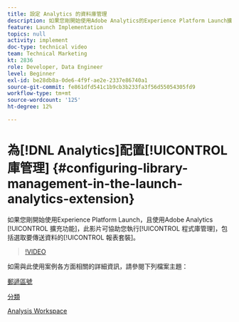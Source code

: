 ```yaml
---
title: 設定 Analytics 的資料庫管理
description: 如果您剛開始使用Adobe Analytics的Experience Platform Launch擴充功能，此影片可協助您處理設定的程式庫管理部分，包括選取您要將資料傳送至哪個報表套裝。
feature: Launch Implementation
topics: null
activity: implement
doc-type: technical video
team: Technical Marketing
kt: 2836
role: Developer, Data Engineer
level: Beginner
exl-id: be28db8a-0de6-4f9f-ae2e-2337e86740a1
source-git-commit: fe861dfd541c1b9cb3b233fa3f56d55054305fd9
workflow-type: tm+mt
source-wordcount: '125'
ht-degree: 12%

---
```


# 為[!DNL Analytics]配置[!UICONTROL 庫管理] {#configuring-library-management-in-the-launch-analytics-extension}

如果您剛開始使用Experience Platform Launch，且使用Adobe Analytics [!UICONTROL 擴充功能]，此影片可協助您執行[!UICONTROL 程式庫管理]，包括選取要傳送資料的[!UICONTROL 報表套裝]。

>[!VIDEO](https://video.tv.adobe.com/v/27092/?quality=12)

如需與此使用案例各方面相關的詳細資訊，請參閱下列檔案主題：

[郵遞區號](https://docs.adobe.com/help/en/analytics/components/variables/dimensions-reports/reports-zip.html)

[分類](https://experienceleague.adobe.com/docs/analytics/components/classifications/c-classifications.html?lang=zh-Hant)

[Analysis Workspace](https://experienceleague.adobe.com/docs/analytics/analyze/analysis-workspace/analysis-workspace-features.html)
